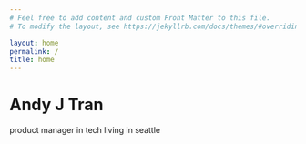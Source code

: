 ```yaml
---
# Feel free to add content and custom Front Matter to this file.
# To modify the layout, see https://jekyllrb.com/docs/themes/#overriding-theme-defaults

layout: home
permalink: /
title: home
---
```


<h1 class="page-heading">Andy J Tran</h1>
product manager in tech  
living in seattle  
  
  

  



